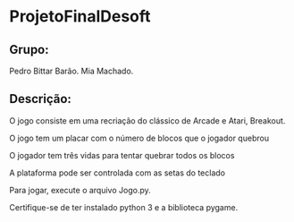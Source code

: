 # ProjetoFinalDesoft

## Grupo:
Pedro Bittar Barão.
Mia Machado.

## Descrição:
O jogo consiste em uma recriação do clássico de Arcade e Atari, Breakout.

O jogo tem um placar com o número de blocos que o jogador quebrou

O jogador tem três vidas para tentar quebrar todos os blocos

A plataforma pode ser controlada com as setas do teclado

Para jogar, execute o arquivo Jogo.py.

Certifique-se de ter instalado python 3 e a biblioteca pygame.
